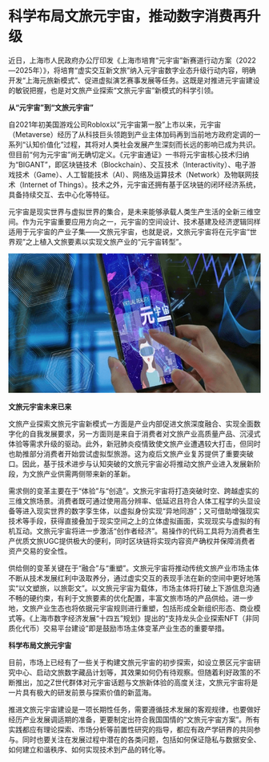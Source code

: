 # 科学布局文旅元宇宙，推动数字消费再升级




近日，上海市人民政府办公厅印发《上海市培育“元宇宙”新赛道行动方案（2022—2025年）》，将培育“虚实交互新文旅”纳入元宇宙数字业态升级行动内容，明确开发“上海元旅新模式”、促进虚拟演艺赛事发展等任务。这既是对推进元宇宙建设的敏锐把握，也是对文旅产业探索“文旅元宇宙”新模式的科学引领。



**从“元宇宙”到“文旅元宇宙”**

自2021年初美国游戏公司Roblox以“元宇宙第一股”上市以来，元宇宙（Metaverse）经历了从科技巨头领跑到产业主体加码再到当前地方政府定调的一系列“认知价值化”过程，其将对人类社会发展产生深刻而长远的影响已成为共识。但目前“何为元宇宙”尚无确切定义。《元宇宙通证》一书将元宇宙核心技术归纳为“BIGANT”，即区块链技术（Blockchain）、交互技术（Interactivity）、电子游戏技术（Game）、人工智能技术（AI）、网络及运算技术（Network）及物联网技术（Internet of Things）。技术之外，元宇宙还拥有基于区块链的闭环经济系统，具备持续交互、去中心化等特征。

元宇宙是现实世界与虚拟世界的集合，是未来能够承载人类生产生活的全新三维空间。作为元宇宙重要应用方向之一，元宇宙的空间设计、技术基建及经济逻辑同样适用于元宇宙的产业子集——文旅元宇宙，也就是说，文旅元宇宙将在元宇宙“世界观”之上植入文旅要素以实现文旅产业的“元宇宙转型”。

![img](231.png)



**文旅元宇宙未来已来**

文旅产业探索文旅元宇宙新模式一方面是产业内部促进文旅深度融合、实现全面数字化的自我发展要求，另一方面则是来自于消费者对文旅产业高质量产品、沉浸式体验等需求升级的驱动。此外，新冠肺炎疫情致使文旅产业遭遇较大打击，但同时也助推部分消费者开始尝试虚拟型旅游。这为疫后文旅产业复苏提供了重要突破口。因此，基于技术进步与认知突破的文旅元宇宙必将推动文旅产业进入发展新阶段，为文旅产业供需两侧带来新的革新。

需求侧的变革主要在于“体验”与“创造”。文旅元宇宙将打造突破时空、跨越虚实的三维文旅场景。消费者既可通过使用高分辨率、低延迟且符合人体工程学的头显设备等进入现实世界的数字孪生体，以虚拟身份实现“异地同游”；又可借助增强现实技术等手段，获得直接叠加于现实空间之上的立体虚拟画面，实现现实与虚拟的有机互动。文旅元宇宙将进一步激活“创作者经济”。易操作的代码工具将为消费者生产优质文旅UGC提供极大的便利，同时区块链将实现内容资产确权并保障消费者资产交易的安全性。

供给侧的变革关键在于“融合”与“重塑”。文旅元宇宙将推动传统文旅产业市场主体不断从技术发展红利中汲取养分，通过虚实交互的表现手法在新的空间中更好地落实“以文塑旅，以旅彰文”。以文旅元宇宙为载体，市场主体将打破上下游信息沟通不畅的硬约束，有利于文旅要素的优化配置，丰富文旅市场的产品供给。进一步地，文旅产业生态也将依据元宇宙规则进行重塑，包括形成全新组织形态、商业模式等。《上海市数字经济发展“十四五”规划》提出的“支持龙头企业探索NFT（非同质化代币）交易平台建设”即是鼓励市场主体变革产业生态的重要举措。



**科学布局文旅元宇宙**

目前，市场上已经有了一些关于构建文旅元宇宙的初步探索，如设立景区元宇宙研究中心、启动文旅数字藏品计划等，其效果如何仍有待观察。但随着利好政策的不断推出，加之Z世代群体对元宇宙话题与文旅新体验的高度关注，文旅元宇宙将是一片具有极大的研发前景与探索价值的新蓝海。

推进文旅元宇宙建设是一项长期性任务，需要遵循技术发展的客观规律，也要做好经历产业发展调适期的准备，更要制定出符合我国国情的“文旅元宇宙方案”。所有实践都应有理论探索、市场分析等前置性研究的指导，都应有政产学研界的共同参与。同时也要关注在发展过程中潜在的各类问题，包括如何保证隐私与数据安全、如何建立和谐秩序、如何实现技术到产品的转化等。
